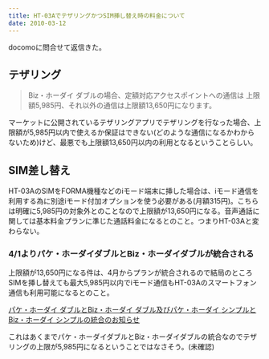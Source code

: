 ```yaml
---
title: HT-03AでテザリングかつSIM挿し替え時の料金について
date: 2010-03-12
---
```

docomoに問合せて返信きた。

<h2>テザリング</h2>
<blockquote>
Biz・ホーダイ ダブルの場合、定額対応アクセスポイントへの通信は
上限額5,985円、それ以外の通信は上限額13,650円になります。
</blockquote>
マーケットに公開されているテザリングアプリでテザリングを行なった場合、上限額が5,985円以内で使えるか保証はできない(どのような通信になるかわからないため)けど、最悪でも上限額13,650円以内の利用となるということらしい。

<h2>SIM差し替え</h2>
HT-03AのSIMをFORMA機種などのiモード端末に挿した場合は、iモード通信を利用する為に別途iモード付加オプションを使う必要がある(月額315円)。こちらは明確に5,985円の対象外とのことなので上限額が13,650円になる。音声通話に関しては基本料金プランに準じた通話料金になるとのこと。つまりHT-03Aと変わらない。

<h3>4/1よりパケ・ホーダイダブルとBiz・ホーダイダブルが統合される</h3>
上限額が13,650円になる件は、4月からプランが統合されるので結局のところSIMを挿し替えても最大5,985円以内でiモード通信もHT-03Aのスマートフォン通信も利用可能になるとのこと。

<a href='http://www.nttdocomo.co.jp/info/notice/page/100121_00_m.html?ref=gp_top' target='_blank'>パケ・ホーダイ ダブルとBiz・ホーダイ ダブル及びパケ・ホーダイ シンプルとBiz・ホーダイ シンプルの統合のお知らせ</a>

これはあくまでパケ・ホーダイダブルとBiz・ホーダイダブルの統合なのでテザリングの上限が5,985円になるということではなさそう。(未確認)
